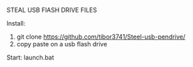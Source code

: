 STEAL USB FlASH DRIVE FILES

Install:
  1. git clone https://github.com/tibor3741/Steel-usb-pendrive/
  2. copy paste on a usb flash drive

Start: launch.bat
